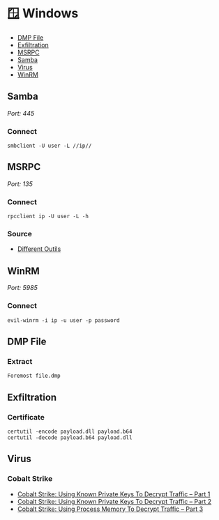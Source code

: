 # 🪟 Windows

- [DMP File](#dmp-file)
- [Exfiltration](#exfiltration)
- [MSRPC](#msrpc)
- [Samba](#samba)
- [Virus](#virus)
- [WinRM](#winrm)

## Samba
*Port: 445*

### Connect
```
smbclient -U user -L //ip//
```

## MSRPC
*Port: 135*

### Connect
```
rpcclient ip -U user -L -h
```

### Source
- [Different Outils](https://www.hackingarticles.in/impacket-guide-smb-msrpc/)

## WinRM
*Port: 5985*

### Connect
```
evil-winrm -i ip -u user -p password
```

## DMP File
### Extract
```
Foremost file.dmp
```

## Exfiltration
### Certificate
```
certutil -encode payload.dll payload.b64
certutil -decode payload.b64 payload.dll
```

## Virus
### Cobalt Strike
- [Cobalt Strike: Using Known Private Keys To Decrypt Traffic – Part 1](https://blog.nviso.eu/2021/10/21/cobalt-strike-using-known-private-keys-to-decrypt-traffic-part-1/)
- [Cobalt Strike: Using Known Private Keys To Decrypt Traffic – Part 2](https://blog.nviso.eu/2021/10/27/cobalt-strike-using-known-private-keys-to-decrypt-traffic-part-2/)
- [Cobalt Strike: Using Process Memory To Decrypt Traffic – Part 3](https://blog.nviso.eu/2021/11/03/cobalt-strike-using-process-memory-to-decrypt-traffic-part-3/)
